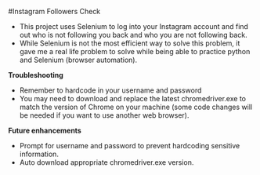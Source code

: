 #Instagram Followers Check
- This project uses Selenium to log into your Instagram account and find out who is not following you back and who you are not following back.
- While Selenium is not the most efficient way to solve this problem, it gave me a real life problem to solve while being able to practice python and Selenium (browser automation).

**Troubleshooting**
- Remember to hardcode in your username and password
- You may need to download and replace the latest chromedriver.exe to match the version of Chrome on your machine (some code changes will be needed if you want to use another web browser).

**Future enhancements**
- Prompt for username and password to prevent hardcoding sensitive information.
- Auto download appropriate chromedriver.exe version. 